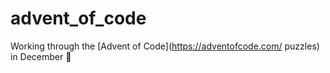# advent_of_code
Working through the [Advent of Code](https://adventofcode.com/ puzzles) in December 🎄
